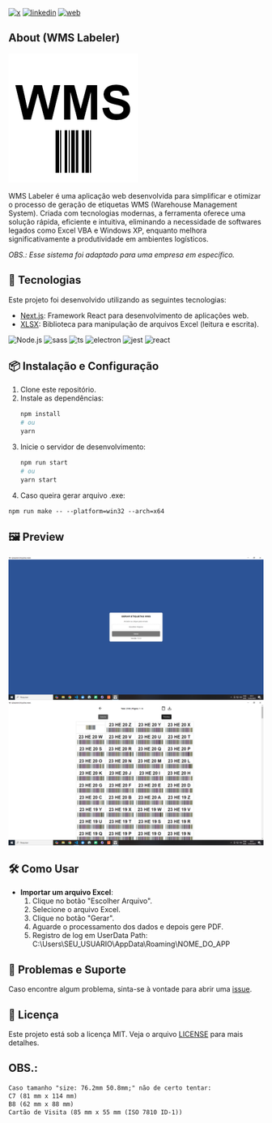 [![x](https://img.shields.io/badge/X-000000?style=for-the-badge&logo=X&logoColor=white)](https://twitter.com/t_h_e_u)
[![linkedin](https://img.shields.io/badge/Linkedin-0A66C2?style=for-the-badge&logo=linkedin&logoColor=white)](https://www.linkedin.com/in/matheusgbatista/)
[![web](https://img.shields.io/badge/web-000000?style=for-the-badge&logo=web&logoColor=white)](https://t-heu.github.io)

## About (WMS Labeler)

![alt text](docs/logo.png "Scree Home")

WMS Labeler é uma aplicação web desenvolvida para simplificar e otimizar o processo de geração de etiquetas WMS (Warehouse Management System). Criada com tecnologias modernas, a ferramenta oferece uma solução rápida, eficiente e intuitiva, eliminando a necessidade de softwares legados como Excel VBA e Windows XP, enquanto melhora significativamente a produtividade em ambientes logísticos.

_OBS.: Esse sistema foi adaptado para uma empresa em específico._

## 🚀 Tecnologias

Este projeto foi desenvolvido utilizando as seguintes tecnologias:

- [Next.js](https://nextjs.org/docs): Framework React para desenvolvimento de aplicações web.
- [XLSX](https://sheetjs.com/): Biblioteca para manipulação de arquivos Excel (leitura e escrita).

![Node.js](https://img.shields.io/badge/Node.js-43853D?style=for-the-badge&logo=node.js&logoColor=white)
![sass](https://img.shields.io/badge/Sass-CC6699?style=for-the-badge&logo=Sass&logoColor=white)
![ts](https://img.shields.io/badge/TypeScript-3178C6?style=for-the-badge&logo=TypeScript&logoColor=white)
![electron](https://img.shields.io/badge/Electron-47848F?style=for-the-badge&logo=electron&logoColor=white)
![jest](https://img.shields.io/badge/Jest-C21325?style=for-the-badge&logo=jest&logoColor=white)
![react](https://img.shields.io/badge/React-61DAFB?style=for-the-badge&logo=react&logoColor=white)


## 📦 Instalação e Configuração

1. Clone este repositório.
2. Instale as dependências:
   ```bash
   npm install
   # ou
   yarn
   ```
3. Inicie o servidor de desenvolvimento:
   ```bash
   npm run start
   # ou
   yarn start
   ```
4. Caso queira gerar arquivo .exe:
```
npm run make -- --platform=win32 --arch=x64
```

## 🖼️ Preview
![alt text](docs/image.png "Scree Home")
![alt text](docs/image1.png "Screen Tag")

## 🛠️ Como Usar

- **Importar um arquivo Excel**:
  1. Clique no botão "Escolher Arquivo".
  2. Selecione o arquivo Excel.
  3. Clique no botão "Gerar".
  4. Aguarde o processamento dos dados e depois gere PDF.
  5. Registro de log em UserData Path: C:\Users\SEU_USUARIO\AppData\Roaming\NOME_DO_APP

## 🐛 Problemas e Suporte

Caso encontre algum problema, sinta-se à vontade para abrir uma [issue](https://github.com/t-heu/wms_desktop/issues).

## 📄 Licença

Este projeto está sob a licença MIT. Veja o arquivo [LICENSE](LICENSE) para mais detalhes.

## OBS.:

```
Caso tamanho "size: 76.2mm 50.8mm;" não de certo tentar:
C7 (81 mm x 114 mm)
B8 (62 mm x 88 mm)
Cartão de Visita (85 mm x 55 mm (ISO 7810 ID-1))
```
